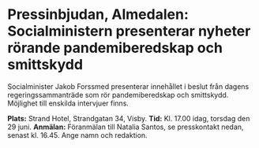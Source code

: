 # Pressinbjudan, Almedalen: Socialministern presenterar nyheter rörande pandemiberedskap och smittskydd

Socialminister Jakob Forssmed presenterar innehållet i beslut från dagens regeringssammanträde som rör pandemiberedskap och smittskydd. Möjlighet till enskilda intervjuer finns.

**Plats:** Strand Hotel, Strandgatan 34, Visby.
**Tid:** Kl. 17.00 idag, torsdag den 29 juni.
**Anmälan:** Föranmälan till Natalia Santos, se presskontakt nedan, senast kl. 16.45. Ange namn och redaktion.

